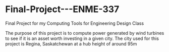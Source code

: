 # Final-Project---ENME-337
Final Project for my Computing Tools for Engineering Design Class

The purpose of this project is to compute power generated by wind turbines to see if it is an asset worth investing in a given city. The city used for this project is Regina, Saskatchewan at a hub height of around 95m

